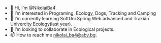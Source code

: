 - 👋 Hi, I’m @NikolaiBa4
- 👀 I’m interested in Programing, Ecology, Dogs, Tracking and Camping
- 🌱 I’m currently learning SoftUni Spring Web advanced and Trakian Univercity Ecology(last year).
- 💞️ I’m looking to collaborate in Ecological projects.
- 📫 How to reach me  nikolai_ba4@abv.bg.

<!---
NikolaiBa4/NikolaiBa4 is a ✨ special ✨ repository because its `README.md` (this file) appears on your GitHub profile.
You can click the Preview link to take a look at your changes.
--->
